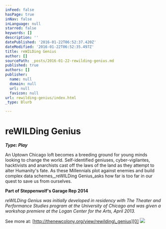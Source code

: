 ```yaml
---
inFeed: false
hasPage: true
inNav: false
inLanguage: null
starred: false
keywords: []
description: ''
datePublished: '2016-01-22T06:52:37.420Z'
dateModified: '2016-01-22T06:52:35.497Z'
title: reWILDing Genius
author: []
sourcePath: _posts/2016-01-22-rewilding-genius.md
published: true
authors: []
publisher:
  name: null
  domain: null
  url: null
  favicon: null
url: rewilding-genius/index.html
_type: Blurb

---
```

# reWILDing Genius

**_Type: Play_**

An Uptown Chicago loft becomes a breeding ground for young minds looking to change the world. Self-identified geniuses, cyber-vigilantes, hacktivists and anarchists cast off the laws of the land as they attempt to alter Humanity's fate. As these Millennials plot against enemies and build complex data schemes,_reWILDing Genius_asks how far is too far in our quest to save us from ourselves.

**Part of Steppenwolf's Garage Rep 2014**

_reWILDing Genius was initially developed in residency with The Theater and Performance Studies program at the University of Chicago and was given a workshop premiere at the Logan Center for the Arts, April 2013\._

See more at: [http://thenewcolony.org/view/rewilding\_genius][0]
![](https://the-grid-user-content.s3-us-west-2.amazonaws.com/0f4fdd92-f2c5-4bf4-82d7-0465f21ace44.png)

[0]: http://thenewcolony.org/view/rewilding_genius